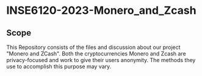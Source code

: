 # INSE6120-2023-Monero_and_Zcash

## Scope
This Repository consists of the files and discussion about our project "Monero and ZCash". Both the cryptocurrencies Monero and Zcash are privacy-focused and work to give their users anonymity. The methods they use to accomplish this purpose may vary.

